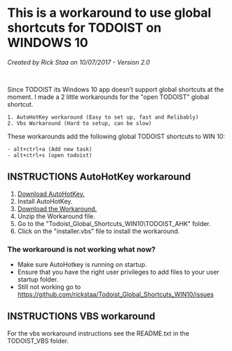 # This is a workaround to use global shortcuts for TODOIST on WINDOWS 10
_Created by Rick Staa on 10/07/2017 - Version 2.0_

<br>

Since TODOIST its Windows 10 app doesn’t support global shortcuts at the moment. I made a 2 little workarounds for the "open TODOIST" global shortcut.

    1. AutoHotKey workaround (Easy to set up, fast and Relibably)
    2. Vbs Workaround (Hard to setup, can be slow)
	
These workarounds add the following global TODOIST shortcuts to WIN 10:

    - alt+ctrl+a (Add new task)
    - alt+ctrl+s (open todoist)


## INSTRUCTIONS AutoHotKey workaround

1. [Download AutoHotKey.](https://autohotkey.com/)
2. Install AutoHotKey.
3. [Download the Workaround.](https://github.com/rickstaa/Todoist_Global_Shortcuts_WIN10/archive/master.zip)
4. Unzip the Workaround file.
5. Go to the "Todoist_Global_Shortcuts_WIN10\TODOIST_AHK" folder.
6. Click on the "installer.vbs" file to install the workaround.

### The workaround is not working what now?

- Make sure AutoHotkey is running on startup.
- Ensure that you have the right user privileges to add files to your user startup folder.
- Still not working go to https://github.com/rickstaa/Todoist_Global_Shortcuts_WIN10/issues


## INSTRUCTIONS VBS workaround
For the vbs workaround instructions see the README.txt in the TODOIST_VBS folder.
